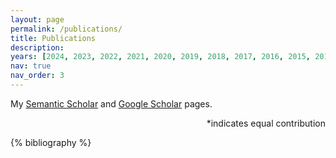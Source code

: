 ```yaml
---
layout: page
permalink: /publications/
title: Publications
description: 
years: [2024, 2023, 2022, 2021, 2020, 2019, 2018, 2017, 2016, 2015, 2014, 2013]
nav: true
nav_order: 3
---
```

<!-- _pages/publications.md -->
<div class="publications">
My <a href="https://www.semanticscholar.org/author/144827671">Semantic Scholar</a> and <a href="https://scholar.google.com/citations?user=fdGXVd4AAAAJ">Google Scholar</a> pages. <br>
<p style="text-align: right">*indicates equal contribution</p>


{% bibliography %}

</div>

